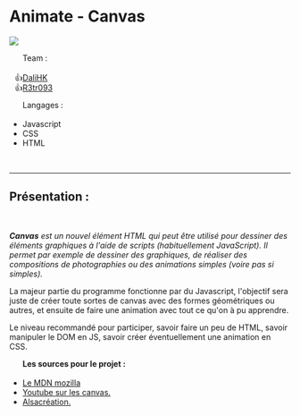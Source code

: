 <h1> Animate - Canvas </h1>

<img src="https://mdn.mozillademos.org/files/203/Canvas_animation2.png"></img>

<ul> Team :<br><br>
    <li style='list-style-type: "👍";'><a href="https://github.com/orgs/facebook-web-beginner/people/DaliHK">DaliHK</a></li>
    <li style='list-style-type: "👍";'><a href="https://github.com/orgs/facebook-web-beginner/people/R3tr093">R3tr093</a></li>
    
</ul>   

<ul> Langages :<br><br>
    <li>Javascript</li>
    <li>CSS</li>
    <li>HTML</li>
    
</ul>   

<br><hr>

<h2>Présentation : </h2>

<br>

<p><em><strong>Canvas</strong> est un nouvel élément HTML qui peut être utilisé pour dessiner des éléments graphiques à l'aide de scripts (habituellement JavaScript). Il permet par exemple de dessiner des graphiques, de réaliser des compositions de photographies ou des animations simples (voire pas si simples).</em></p>

<p> La majeur partie du programme fonctionne par du Javascript, l'objectif sera juste de créer toute sortes de canvas avec des formes géométriques ou autres, et ensuite de faire une animation avec tout ce qu'on à pu apprendre.</p>

<p> Le niveau recommandé pour participer, savoir faire un peu de HTML, savoir manipuler le DOM en JS, savoir créer éventuellement une animation en CSS.</p>

<ul> <strong>Les sources pour le projet :</strong><br><br>
    <li><a href="https://developer.mozilla.org/fr/docs/Tutoriel_canvas">Le MDN mozilla</a></li>
    <li><a href="https://www.youtube.com/watch?v=FDBHLX5HFn0">Youtube sur les canvas.</a></li>
    <li><a href="https://www.alsacreations.com/tuto/lire/1484-introduction.html">Alsacréation.</a></li>
    
    
</ul> 

